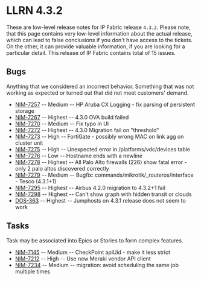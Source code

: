 # LLRN 4.3.2

These are low-level release notes for IP Fabric release `4.3.2`. Please note, that this page contains very low-level information about the actual release, which can lead to false conclusions if you don't have access to the tickets. On the other, it can provide valuable information, if you are looking for a particular detail. This release of IP Fabric contains total of 15 issues.

## Bugs

Anything that we considered an incorrect behavior. Something that was not working as expected or turned out that did not meet customers' demand.

- [NIM-7257](https://ipfabric.atlassian.net/browse/NIM-7257) -- Medium -- HP Aruba CX Logging - fix parsing of persistent storage
- [NIM-7267](https://ipfabric.atlassian.net/browse/NIM-7267) -- Highest -- 4.3.0 OVA build failed
- [NIM-7270](https://ipfabric.atlassian.net/browse/NIM-7270) -- Medium -- Fix typo in UI
- [NIM-7272](https://ipfabric.atlassian.net/browse/NIM-7272) -- Highest -- 4.3.0 Migration fail on "threshold"
- [NIM-7273](https://ipfabric.atlassian.net/browse/NIM-7273) -- High -- FortiGate - possibly wrong MAC on link agg on cluster unit
- [NIM-7275](https://ipfabric.atlassian.net/browse/NIM-7275) -- High -- Unexpected error in /platforms/vdc/devices table
- [NIM-7276](https://ipfabric.atlassian.net/browse/NIM-7276) -- Low -- Hostname ends with a newline
- [NIM-7278](https://ipfabric.atlassian.net/browse/NIM-7278) -- Highest -- All Palo Alto firewalls (226) show fatal error - only 2 palo altos discovered correctly
- [NIM-7279](https://ipfabric.atlassian.net/browse/NIM-7279) -- Medium -- Bugfix: commands/mikrotik/_routeros/interface - Tesco (4.3.1+1)
- [NIM-7295](https://ipfabric.atlassian.net/browse/NIM-7295) -- Highest -- Airbus 4.2.0 migration to 4.3.2+1 fail
- [NIM-7298](https://ipfabric.atlassian.net/browse/NIM-7298) -- Highest -- Can't show graph with hidden transit or clouds
- [DOS-363](https://ipfabric.atlassian.net/browse/DOS-363) -- Highest -- Jumphosts on 4.3.1 release does not seem to work

## Tasks

Task may be associated into Epics or Stories to form complex features.

- [NIM-7145](https://ipfabric.atlassian.net/browse/NIM-7145) -- Medium -- CheckPoint apiUid - make it less strict
- [NIM-7212](https://ipfabric.atlassian.net/browse/NIM-7212) -- High -- Use new Meraki vendor API client
- [NIM-7234](https://ipfabric.atlassian.net/browse/NIM-7234) -- Medium -- migration: avoid scheduling the same job multiple times
